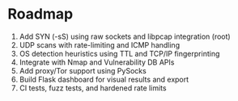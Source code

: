 # Roadmap

1. Add SYN (-sS) using raw sockets and libpcap integration (root)
2. UDP scans with rate-limiting and ICMP handling
3. OS detection heuristics using TTL and TCP/IP fingerprinting
4. Integrate with Nmap and Vulnerability DB APIs
5. Add proxy/Tor support using PySocks
6. Build Flask dashboard for visual results and export
7. CI tests, fuzz tests, and hardened rate limits